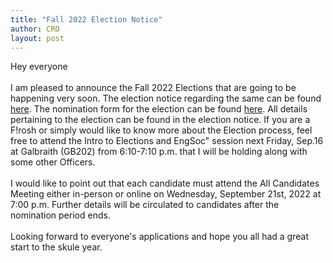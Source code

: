 ```yaml
---
title: "Fall 2022 Election Notice"
author: CRO
layout: post
---
```


Hey everyone<br> <br> I am pleased to announce the Fall 2022 Elections that are going to be happening very soon. The election notice regarding the same can be found <a href="https://drive.google.com/file/d/1V5mHuD1Qm1fmKFQxoM-gzQzOCAHXozvu/view?usp=sharing">here</a>. The nomination form for the election can be found <a href="https://docs.google.com/forms/d/138CHTXmkempkZX87D--PArecp35yyaFhVVLsnuRPjXU/edit">here</a>. All details pertaining to the election can be found in the election notice. If you are a F!rosh or simply would like to know more about the Election process, feel free to attend the Intro to Elections and EngSoc" session next Friday, Sep.16 at Galbraith (GB202) from 6:10-7:10 p.m. that I will be holding along with some other Officers.<br> <br> I would like to point out that each candidate must attend the All Candidates Meeting either in-person or online on Wednesday, September 21st, 2022 at 7:00 p.m. Further details will be circulated to candidates after the nomination period ends.<br> <br> Looking forward to everyone's applications and hope you all had a great start to the skule year.